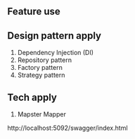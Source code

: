 ## Feature use

## Design pattern apply
1. Dependency Injection (DI)
2. Repository pattern
3. Factory pattern
4. Strategy pattern

## Tech apply
1. Mapster Mapper

http://localhost:5092/swagger/index.html